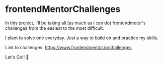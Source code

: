 # frontendMentorChallenges

In this project, i'll be taking all (as much as i can do) frontendmetor's challenges from the easiest to the most difficult.

I plant to solve one everyday. Just a way to build on and practice my skills.

Link to challenges: https://www.frontendmentor.io/challenges

Let's Go!! 🚀
